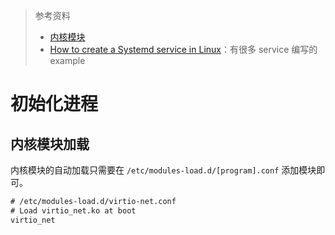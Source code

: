 > 参考资料
>
> - [内核模块](https://wiki.archlinuxcn.org/wiki/%E5%86%85%E6%A0%B8%E6%A8%A1%E5%9D%97)
> - [How to create a Systemd service in Linux](https://www.shubhamdipt.com/blog/how-to-create-a-systemd-service-in-linux/)：有很多 service 编写的example

# 初始化进程

## 内核模块加载

内核模块的自动加载只需要在 `/etc/modules-load.d/[program].conf`  添加模块即可。

```txt
# /etc/modules-load.d/virtio-net.conf
# Load virtio_net.ko at boot
virtio_net
```

